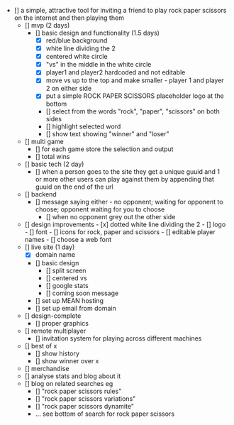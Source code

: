 - [] a simple, attractive tool for inviting a friend to play rock paper scissors on the internet and then playing them
	- [] mvp (2 days)
		- [] basic design and functionality (1.5 days)
			- [x] red/blue background
			- [x] white line dividing the 2
			- [x] centered white circle
			- [x] "vs" in the middle in the white circle
			- [x] player1 and player2 hardcoded and not editable
			- [x] move vs up to the top and make smaller - player 1 and player 2 on either side
			- [x] put a simple ROCK PAPER SCISSORS placeholder logo at the bottom
			- [] select from the words "rock", "paper", "scissors" on both sides
			- [] highlight selected word
			- [] show text showing "winner" and "loser"
	- [] multi game
		- [] for each game store the selection and output
		- [] total wins
	- [] basic tech (2 day)
		- [] when a person goes to the site they get a unique guuid and 1 or more other users can play against them by appending that guuid on the end of the url
	- [] backend
		- [] message saying either - no opponent; waiting for opponent to choose; opponent waiting for you to choose
			- [] when no opponent grey out the other side
	- [] design improvements
			- [x] dotted white line dividing the 2
			- [] logo
			- [] font
			- [] icons for rock, paper and scissors
			- [] editable player names
			- [] choose a web font
	- [] live site (1 day)
		- [x] domain name
		- [] basic design
			- [] split screen
			- [] centered vs
			- [] google stats
			- [] coming soon message
		- [] set up MEAN hosting
		- [] set up email from domain
	- [] design-complete
		- [] proper graphics
	- [] remote multiplayer
		- [] invitation system for playing across different machines
	- [] best of x
		- [] show history
		- [] show winner over x
	- [] merchandise
	- [] analyse stats and blog about it
	- [] blog on related searches eg
		- [] "rock paper scissors rules"
		- [] "rock paper scissors variations"
		- [] "rock paper scissors dynamite"
		- ... see bottom of search for rock paper scissors

